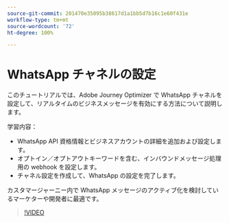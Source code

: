 ```yaml
---
source-git-commit: 201470e35095b38617d1a1bb5d7b16c1e60f431e
workflow-type: tm+mt
source-wordcount: '72'
ht-degree: 100%

---
```

# WhatsApp チャネルの設定

このチュートリアルでは、Adobe Journey Optimizer で WhatsApp チャネルを設定して、リアルタイムのビジネスメッセージを有効にする方法について説明します。

学習内容：

* WhatsApp API 資格情報とビジネスアカウントの詳細を追加および設定します。
* オプトイン／オプトアウトキーワードを含む、インバウンドメッセージ処理用の webhook を設定します。
* チャネル設定を作成して、WhatsApp の設定を完了します。

カスタマージャーニー内で WhatsApp メッセージのアクティブ化を検討しているマーケターや開発者に最適です。

>[!VIDEO](https://video.tv.adobe.com/v/3470269/?learn=on&enablevpops&captions=jpn)
